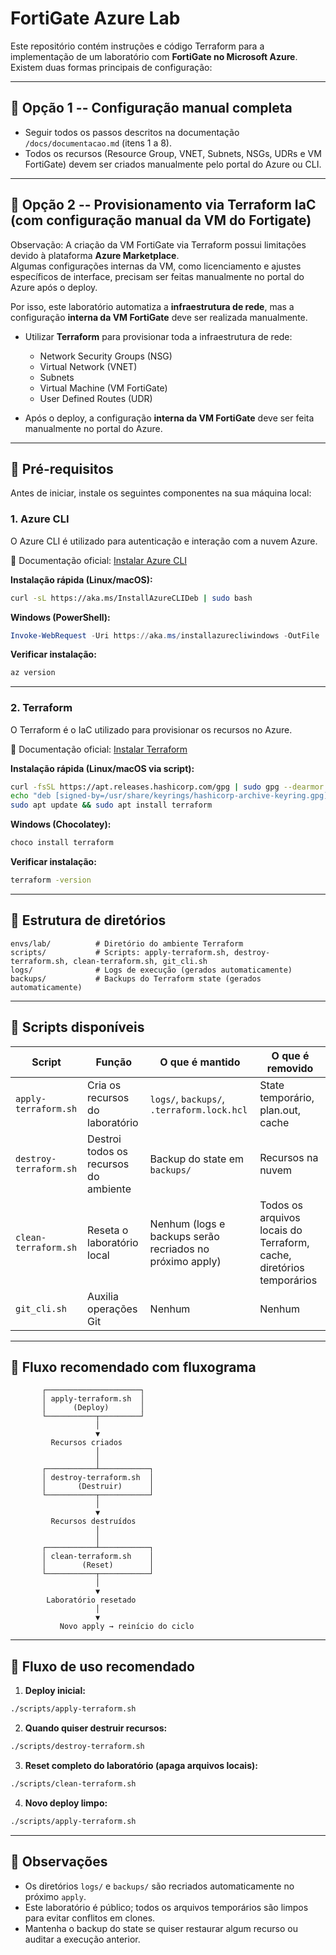 # FortiGate Azure Lab

Este repositório contém instruções e código Terraform para a
implementação de um laboratório com **FortiGate no Microsoft Azure**.\
Existem duas formas principais de configuração:

------------------------------------------------------------------------

## 🔹 Opção 1 -- Configuração manual completa

-   Seguir todos os passos descritos na documentação
    `/docs/documentacao.md` (itens 1 a 8).
-   Todos os recursos (Resource Group, VNET, Subnets, NSGs, UDRs e VM
    FortiGate) devem ser criados manualmente pelo portal do Azure ou
    CLI.

------------------------------------------------------------------------

## 🔹 Opção 2 -- Provisionamento via Terraform IaC (com configuração manual da VM do Fortigate)

Observação: A criação da VM FortiGate via Terraform possui limitações
devido à plataforma **Azure Marketplace**.\
Algumas configurações internas da VM, como licenciamento e ajustes
específicos de interface, precisam ser feitas manualmente no portal do
Azure após o deploy.

Por isso, este laboratório automatiza a **infraestrutura de rede**, mas
a configuração **interna da VM FortiGate** deve ser realizada
manualmente.

-   Utilizar **Terraform** para provisionar toda a infraestrutura de
    rede:

    -   Network Security Groups (NSG)
    -   Virtual Network (VNET)
    -   Subnets
    -   Virtual Machine (VM FortiGate)
    -   User Defined Routes (UDR)

-   Após o deploy, a configuração **interna da VM FortiGate** deve ser
    feita manualmente no portal do Azure.

------------------------------------------------------------------------

## 🔹 Pré-requisitos

Antes de iniciar, instale os seguintes componentes na sua máquina local:

### 1. **Azure CLI**

O Azure CLI é utilizado para autenticação e interação com a nuvem Azure.

📖 Documentação oficial: [Instalar Azure
CLI](https://learn.microsoft.com/cli/azure/install-azure-cli)

**Instalação rápida (Linux/macOS):**

``` bash
curl -sL https://aka.ms/InstallAzureCLIDeb | sudo bash
```

**Windows (PowerShell):**

``` powershell
Invoke-WebRequest -Uri https://aka.ms/installazurecliwindows -OutFile .\AzureCLI.msi; Start-Process msiexec.exe -Wait -ArgumentList '/I AzureCLI.msi /quiet'
```

**Verificar instalação:**

``` bash
az version
```

------------------------------------------------------------------------

### 2. **Terraform**

O Terraform é o IaC utilizado para provisionar os recursos no Azure.

📖 Documentação oficial: [Instalar
Terraform](https://developer.hashicorp.com/terraform/tutorials/aws-get-started/install-cli)

**Instalação rápida (Linux/macOS via script):**

``` bash
curl -fsSL https://apt.releases.hashicorp.com/gpg | sudo gpg --dearmor -o /usr/share/keyrings/hashicorp-archive-keyring.gpg
echo "deb [signed-by=/usr/share/keyrings/hashicorp-archive-keyring.gpg] https://apt.releases.hashicorp.com $(lsb_release -cs) main" | sudo tee /etc/apt/sources.list.d/hashicorp.list
sudo apt update && sudo apt install terraform
```

**Windows (Chocolatey):**

``` powershell
choco install terraform
```

**Verificar instalação:**

``` bash
terraform -version
```

------------------------------------------------------------------------

## 🔹 Estrutura de diretórios

    envs/lab/          # Diretório do ambiente Terraform
    scripts/           # Scripts: apply-terraform.sh, destroy-terraform.sh, clean-terraform.sh, git_cli.sh
    logs/              # Logs de execução (gerados automaticamente)
    backups/           # Backups do Terraform state (gerados automaticamente)

------------------------------------------------------------------------

## 🔹 Scripts disponíveis

| Script                 | Função                                | O que é mantido                                          | O que é removido                                                     |
| ---------------------- | ------------------------------------- | -------------------------------------------------------- | -------------------------------------------------------------------- |
| `apply-terraform.sh`   | Cria os recursos do laboratório       | `logs/`, `backups/`, `.terraform.lock.hcl`               | State temporário, plan.out, cache                                    |
| `destroy-terraform.sh` | Destroi todos os recursos do ambiente | Backup do state em `backups/`                            | Recursos na nuvem                                                    |
| `clean-terraform.sh`   | Reseta o laboratório local            | Nenhum (logs e backups serão recriados no próximo apply) | Todos os arquivos locais do Terraform, cache, diretórios temporários |
| `git_cli.sh`           | Auxilia operações Git                 | Nenhum                                                   | Nenhum                                                               |


------------------------------------------------------------------------

## 🔹 Fluxo recomendado com fluxograma

           ┌─────────────────────┐
           │ apply-terraform.sh  │
           │      (Deploy)       │
           └───────────┬─────────┘
                       │
                       ▼
             Recursos criados
                       │
                       │
           ┌───────────┴───────────┐
           │ destroy-terraform.sh  │
           │       (Destruir)      │
           └───────────┬───────────┘
                       │
                       ▼
             Recursos destruídos
                       │
                       │
           ┌───────────┴───────────┐
           │ clean-terraform.sh    │
           │        (Reset)        │
           └───────────┬───────────┘
                       │
                       ▼
            Laboratório resetado
                       │
                       ▼
               Novo apply → reinício do ciclo

------------------------------------------------------------------------

## 🔹 Fluxo de uso recomendado

1.  **Deploy inicial:**

``` bash
./scripts/apply-terraform.sh
```

2.  **Quando quiser destruir recursos:**

``` bash
./scripts/destroy-terraform.sh
```

3.  **Reset completo do laboratório (apaga arquivos locais):**

``` bash
./scripts/clean-terraform.sh
```

4.  **Novo deploy limpo:**

``` bash
./scripts/apply-terraform.sh
```

------------------------------------------------------------------------

## 🔹 Observações

-   Os diretórios `logs/` e `backups/` são recriados automaticamente no
    próximo `apply`.
-   Este laboratório é público; todos os arquivos temporários são limpos
    para evitar conflitos em clones.
-   Mantenha o backup do state se quiser restaurar algum recurso ou
    auditar a execução anterior.
